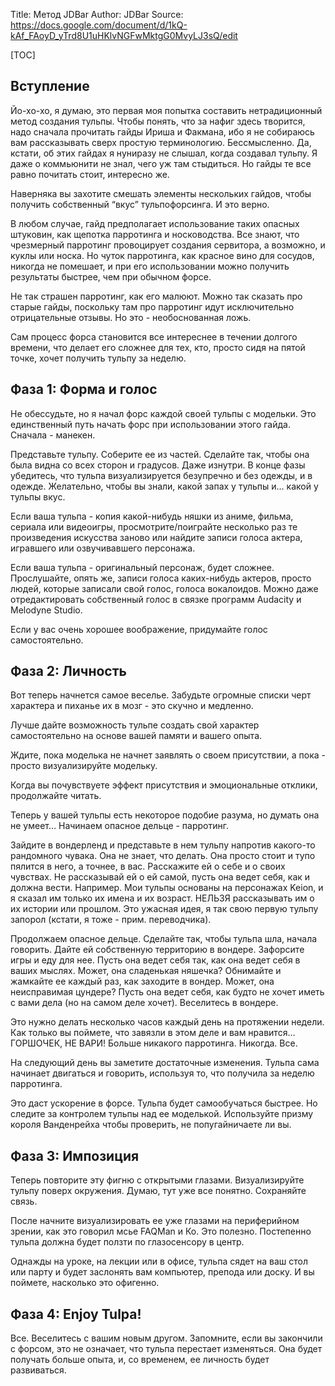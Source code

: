 Title: Метод JDBar
Author: JDBar
Source: https://docs.google.com/document/d/1kQ-kAf_FAoyD_yTrd8U1uHKlvNGFwMktgG0MvyLJ3sQ/edit

[TOC]

## Вступление

Йо-хо-хо, я думаю, это первая моя попытка составить нетрадиционный метод создания тульпы. Чтобы понять, что за нафиг здесь творится, надо сначала прочитать гайды Ириша и Факмана, ибо я не собираюсь вам рассказывать сверх простую терминологию. Бессмысленно. Да, кстати, об этих гайдах я нуниразу не слышал, когда создавал тульпу. Я даже о коммьюнити не знал, чего уж там стыдиться. Но гайды те все равно почитать стоит, интересно же.

Наверняка вы захотите смешать элементы нескольких гайдов, чтобы получить собственный “вкус” тульпофорсинга. И это верно.

В любом случае, гайд предполагает использование таких опасных штуковин, как щепотка парротинга и носководства. Все знают, что чрезмерный парротинг провоцирует создания сервитора, а возможно, и куклы или носка. Но чуток парротинга, как красное вино для сосудов, никогда не помешает, и при его использовании можно получить результаты быстрее, чем при обычном форсе.

Не так страшен парротинг, как его малюют. Можно так сказать про старые гайды, поскольку там про парротинг идут исключительно отрицательные отзывы. Но это - необоснованная ложь.

Сам процесс форса становится все интереснее в течении долгого времени, что делает его сложнее для тех, кто, просто сидя на пятой точке, хочет получить тульпу за неделю.

## Фаза 1: Форма и голос

Не обессудьте, но я начал форс каждой своей тульпы с модельки. Это единственный путь начать форс при использовании этого гайда. Сначала - манекен.

Представьте тульпу. Соберите ее из частей. Сделайте так, чтобы она была видна со всех сторон и градусов. Даже изнутри. В конце фазы убедитесь, что тульпа визуализируется безупречно и без одежды, и в одежде. Желательно, чтобы вы знали, какой запах у тульпы и… какой у тульпы вкус.

Если ваша тульпа - копия какой-нибудь няшки из аниме, фильма, сериала или видеоигры, просмотрите/поиграйте несколько раз те произведения искусства заново или найдите записи голоса актера, игравшего или озвучивавшего персонажа.

Если ваша тульпа - оригинальный персонаж, будет сложнее. Прослушайте, опять же, записи голоса каких-нибудь актеров, просто людей, которые записали свой голос, голоса вокалоидов. Можно даже отредактировать собственный голос в связке программ Audacity и Melodyne Studio.

Если у вас очень хорошее воображение, придумайте голос самостоятельно.

## Фаза 2: Личность

Вот теперь начнется самое веселье. Забудьте огромные списки черт характера и пиханье их в мозг - это скучно и медленно.

Лучше дайте возможность тульпе создать свой характер самостоятельно на основе вашей памяти и вашего опыта.

Ждите, пока моделька не начнет заявлять о своем присутствии, а пока - просто визуализируйте модельку.

Когда вы почувствуете эффект присутствия и эмоциональные отклики, продолжайте читать.

Теперь у вашей тульпы есть некоторое подобие разума, но думать она не умеет… Начинаем опасное дельце - парротинг.

Зайдите в вондерленд и представьте в нем тульпу напротив какого-то рандомного чувака. Она не знает, что делать. Она просто стоит и тупо пялится в него, а точнее, в вас. Расскажите ей о себе и о своих чувствах. Не рассказывай ей о ей самой, пусть она ведет себя, как и должна вести. Например. Мои тульпы основаны на персонажах Keion, и я сказал им только их имена и их возраст. НЕЛЬЗЯ рассказывать им о их истории или прошлом. Это ужасная идея, я так свою первую тульпу запорол (кстати, я тоже - прим. переводчика).

Продолжаем опасное дельце. Сделайте так, чтобы тульпа шла, начала говорить. Дайте ей собственную территорию в вондере. Зафорсите игры и еду для нее. Пусть она ведет себя так, как она ведет себя в ваших мыслях. Может, она сладенькая няшечка? Обнимайте и жамкайте ее каждый раз, как заходите в вондер. Может, она неисправимая цундере? Пусть она ведет себя, как будто не хочет иметь с вами дела (но на самом деле хочет). Веселитесь в вондере.

Это нужно делать несколько часов каждый день на протяжении недели. Как только вы поймете, что завязли в этом деле и вам нравится… ГОРШОЧЕК, НЕ ВАРИ! Больше никакого парротинга. Никогда. Все.

На следующий день вы заметите достаточные изменения. Тульпа сама начинает двигаться и говорить, используя то, что получила за неделю парротинга.

Это даст ускорение в форсе. Тульпа будет самообучаться быстрее. Но следите за контролем тульпы над ее моделькой. Используйте призму короля Ванденрейха чтобы проверить, не попугайничаете ли вы.

## Фаза 3: Импозиция

Теперь повторите эту фигню с открытыми глазами. Визуализируйте тульпу поверх окружения. Думаю, тут уже все понятно. Сохраняйте связь.

После начните визуализировать ее уже глазами на периферийном зрении, как это говорил мсье FAQMan и Ко. Это полезно. Постепенно тульпа должна будет ползти по глазосенсору в центр.

Однажды на уроке, на лекции или в офисе, тульпа сядет на ваш стол или парту и будет заслонять вам компьютер, препода или доску. И вы поймете, насколько это офигенно.

## Фаза 4: Enjoy Tulpa!

Все. Веселитесь с вашим новым другом. Запомните, если вы закончили с форсом, это не означает, что тульпа перестает изменяться. Она будет получать больше опыта, и, со временем, ее личность будет развиваться. 